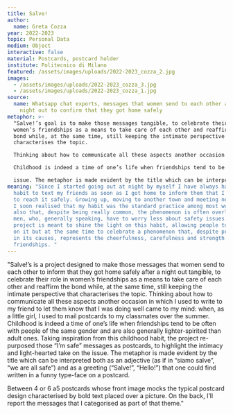 ```yaml
---
title: Salve!
author:
  name: Greta Cozza
year: 2022-2023
topic: Personal Data
medium: Object
interactive: false
material: Postcards, postcard holder
institute: Politecnico di Milano
featured: /assets/images/uploads/2022-2023_cozza_2.jpg
images:
  - /assets/images/uploads/2022-2023_cozza_3.jpg
  - /assets/images/uploads/2022-2023_cozza_1.jpg
source:
  name: Whatsapp chat exports, messages that women send to each other after a
    night out to confirm that they got home safely
metaphor: >-
  "Salve!’s goal is to make those messages tangible, to celebrate their role in
  women’s friendships as a means to take care of each other and reaffirm the
  bond while, at the same time, still keeping the intimate perspective that
  characterises the topic.

  Thinking about how to communicate all these aspects another occasion in which I used to write to my friend to let them know that I was doing well came to my mind: when, as a little girl, I used to mail postcards to my classmates over the summer.

  Childhood is indeed a time of one’s life when friendships tend to be often with people of the same gender and are also generally lighter-spirited than adult ones. Taking inspiration from this childhood habit, the project re-purposed those “I’m safe” messages as postcards, to highlight the intimacy and light-hearted take on the

  issue. The metaphor is made evident by the title which can be interpreted both as an adjective (as if in “siamo salve”, “we are all safe”) and as a greeting (“Salve!”, “Hello!”) that one could find written in a funny type-face on a postcard."
meaning: "Since I started going out at night by myself I have always had the
  habit to text my friends as soon as I got home to inform them that I managed
  to reach it safely. Growing up, moving to another town and meeting new people
  I soon realised that my habit was the standard practice among most women but
  also that, despite being really common, the phenomenon is often overlooked by
  men, who, generally speaking, have to worry less about safety issues. This
  project is meant to shine the light on this habit, allowing people to reflect
  on it but at the same time to celebrate a phenomenon that, despite problematic
  in its causes, represents the cheerfulness, carefulness and strength of female
  friendships. "
---
```

"Salve!’s is a project designed to make those messages that women send to each other to inform that they got home safely after a night out tangible, to celebrate their role in women’s friendships as a means to take care of each other and reaffirm the bond while, at the same time, still keeping the intimate perspective that characterises the topic. Thinking about how to communicate all these aspects another occasion in which I used to write to my friend to let them know that I was doing well came to my mind: when, as a little girl, I used to mail postcards to my classmates over the summer. Childhood is indeed a time of one’s life when friendships tend to be often with people of the same gender and are also generally lighter-spirited than adult ones. Taking inspiration from this childhood habit, the project re-purposed those “I’m safe” messages as postcards, to highlight the intimacy and light-hearted take on the issue. The metaphor is made evident by the title which can be interpreted both as an adjective (as if in “siamo salve”, “we are all safe”) and as a greeting (“Salve!”, “Hello!”) that one could find written in a funny type-face on a postcard.

Between 4 or 6 a5 postcards whose front image mocks the typical postcard design characterised by bold text placed over a picture. On the back, I’ll report the messages that I categorised as part of that theme."